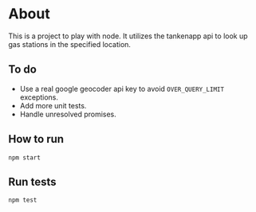 # About
This is a project to play with node.
It utilizes the tankenapp api to look up gas stations in the specified location.

## To do

- Use a real google geocoder api key to avoid `OVER_QUERY_LIMIT` exceptions.
- Add more unit tests.
- Handle unresolved promises.

## How to run

```
npm start
```

## Run tests

```
npm test
```